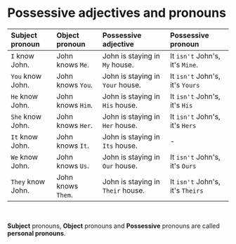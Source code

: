 # Possessive adjectives and pronouns
|**Subject** pronoun|**Object** pronoun|**Possessive adjective**|**Possessive** pronoun|
|:--------------|:-------------|:-------------------|:-----------------|
|`I` know John.|John knows `Me`.|John is staying in `My` house.|It `isn't` John's, it's `Mine`.|
|`You` know John.|John knows `You`.|John is staying in `Your` house.|It `isn't` John's, it's `Yours`|
|`He` know John.|John knows `Him`.|John is staying in `His` house.|It `isn't` John's, it's `His`|
|`She` know John.|John knows `Her`.|John is staying in `Her` house.|It `isn't` John's, it's `Hers`|
|`It` know John.|John knows `It`.|John is staying in `Its` house.|-|
|`We` know John.|John knows `Us`.|John is staying in `Our` house.|It `isn't` John's, it's `Ours`|
|`They` know John.|John knows `Them`.|John is staying in `Their` house.|It `isn't` John's, it's `Theirs`|

<br>

**Subject** pronouns, **Object** pronouns and **Possessive** pronouns are called **personal pronouns**.